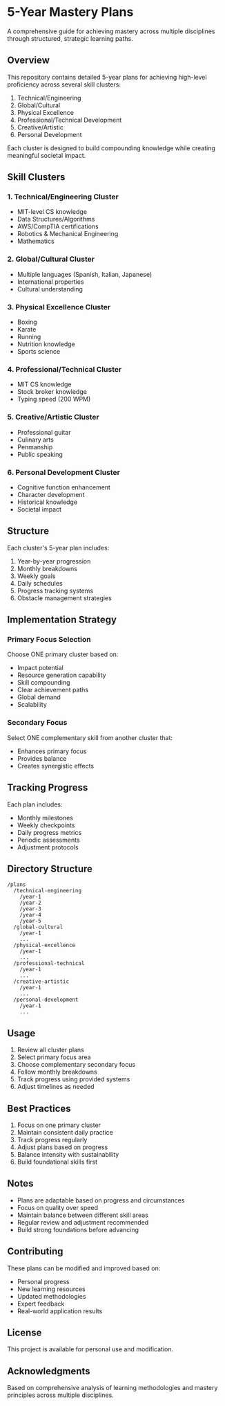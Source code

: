 # 5-Year Mastery Plans

A comprehensive guide for achieving mastery across multiple disciplines through structured, strategic learning paths.

## Overview

This repository contains detailed 5-year plans for achieving high-level proficiency across several skill clusters:

1. Technical/Engineering
2. Global/Cultural
3. Physical Excellence
4. Professional/Technical Development
5. Creative/Artistic
6. Personal Development

Each cluster is designed to build compounding knowledge while creating meaningful societal impact.

## Skill Clusters

### 1. Technical/Engineering Cluster
- MIT-level CS knowledge
- Data Structures/Algorithms
- AWS/CompTIA certifications
- Robotics & Mechanical Engineering
- Mathematics

### 2. Global/Cultural Cluster
- Multiple languages (Spanish, Italian, Japanese)
- International properties
- Cultural understanding

### 3. Physical Excellence Cluster
- Boxing
- Karate
- Running
- Nutrition knowledge
- Sports science

### 4. Professional/Technical Cluster
- MIT CS knowledge
- Stock broker knowledge
- Typing speed (200 WPM)

### 5. Creative/Artistic Cluster
- Professional guitar
- Culinary arts
- Penmanship
- Public speaking

### 6. Personal Development Cluster
- Cognitive function enhancement
- Character development
- Historical knowledge
- Societal impact

## Structure

Each cluster's 5-year plan includes:

1. Year-by-year progression
2. Monthly breakdowns
3. Weekly goals
4. Daily schedules
5. Progress tracking systems
6. Obstacle management strategies

## Implementation Strategy

### Primary Focus Selection
Choose ONE primary cluster based on:
- Impact potential
- Resource generation capability
- Skill compounding
- Clear achievement paths
- Global demand
- Scalability

### Secondary Focus
Select ONE complementary skill from another cluster that:
- Enhances primary focus
- Provides balance
- Creates synergistic effects

## Tracking Progress

Each plan includes:
- Monthly milestones
- Weekly checkpoints
- Daily progress metrics
- Periodic assessments
- Adjustment protocols

## Directory Structure

```
/plans
  /technical-engineering
    /year-1
    /year-2
    /year-3
    /year-4
    /year-5
  /global-cultural
    /year-1
    ...
  /physical-excellence
    /year-1
    ...
  /professional-technical
    /year-1
    ...
  /creative-artistic
    /year-1
    ...
  /personal-development
    /year-1
    ...
```

## Usage

1. Review all cluster plans
2. Select primary focus area
3. Choose complementary secondary focus
4. Follow monthly breakdowns
5. Track progress using provided systems
6. Adjust timelines as needed

## Best Practices

1. Focus on one primary cluster
2. Maintain consistent daily practice
3. Track progress regularly
4. Adjust plans based on progress
5. Balance intensity with sustainability
6. Build foundational skills first

## Notes

- Plans are adaptable based on progress and circumstances
- Focus on quality over speed
- Maintain balance between different skill areas
- Regular review and adjustment recommended
- Build strong foundations before advancing

## Contributing

These plans can be modified and improved based on:
- Personal progress
- New learning resources
- Updated methodologies
- Expert feedback
- Real-world application results

## License

This project is available for personal use and modification.

## Acknowledgments

Based on comprehensive analysis of learning methodologies and mastery principles across multiple disciplines.